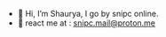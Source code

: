 - 👋 Hi, I’m Shaurya, I go by snipc online.
- 👀 react me at : snipc.mail@proton.me

<!---
NotSnipc/NotSnipc is a ✨ special ✨ repository because its `README.md` (this file) appears on your GitHub profile.
You can click the Preview link to take a look at your changes.
--->
